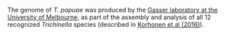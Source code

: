 [//]: # (Created by ./bin/manage_files.pl from ./species/Trichinella_papuae/PRJNA257433/Trichinella_papuae_PRJNA257433.assembly.html on Thu Jun 11 13:46:17 2020)
The genome of _T. papuae_ was produced by the [Gasser laboratory at the University of Melbourne](http://www.gasserlab.org/), as part of the assembly and analysis of all 12 recognized _Trichinella_ species (described in [Korhonen et al (2016)](http://europepmc.org/abstract/MED/26830005)).
